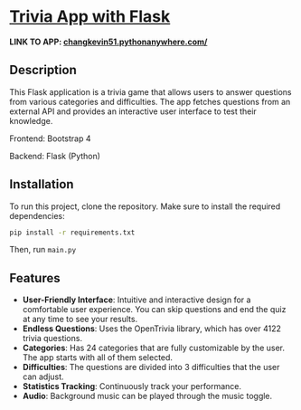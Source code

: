 # [Trivia App with Flask](https://changkevin51.pythonanywhere.com/)

**LINK TO APP: [changkevin51.pythonanywhere.com/](https://changkevin51.pythonanywhere.com/)**

## Description

This Flask application is a trivia game that allows users to answer questions from various categories and difficulties. The app fetches questions from an external API and provides an interactive user interface to test their knowledge. 

Frontend: Bootstrap 4

Backend: Flask (Python)

## Installation
To run this project, clone the repository. Make sure to install the required dependencies:

```bash
pip install -r requirements.txt
```

Then, run  ```main.py ``` 

## Features

- **User-Friendly Interface**: Intuitive and interactive design for a comfortable user experience. You can skip questions and end the quiz at any time to see your results.
- **Endless Questions**: Uses the OpenTrivia library, which has over 4122 trivia questions.
- **Categories**: Has 24 categories that are fully customizable by the user. The app starts with all of them selected.
- **Difficulties**: The questions are divided into 3 difficulties that the user can adjust.
- **Statistics Tracking**: Continuously track your performance.
- **Audio**: Background music can be played through the music toggle.


